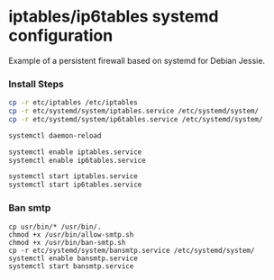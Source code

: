 # iptables/ip6tables systemd configuration

Example of a persistent firewall based on systemd for Debian Jessie.

### Install Steps
```sh
cp -r etc/iptables /etc/iptables
cp -r etc/systemd/system/iptables.service /etc/systemd/system/
cp -r etc/systemd/system/ip6tables.service /etc/systemd/system/

systemctl daemon-reload

systemctl enable iptables.service
systemctl enable ip6tables.service

systemctl start iptables.service
systemctl start ip6tables.service
```

### Ban smtp
```
cp usr/bin/* /usr/bin/.
chmod +x /usr/bin/allow-smtp.sh
chmod +x /usr/bin/ban-smtp.sh
cp -r etc/systemd/system/bansmtp.service /etc/systemd/system/
systemctl enable bansmtp.service
systemctl start bansmtp.service
```

